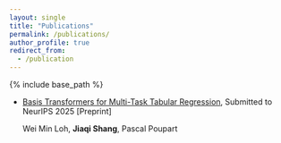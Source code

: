 ```yaml
---
layout: single
title: "Publications"
permalink: /publications/
author_profile: true
redirect_from:
  - /publication
---
```


{% include base_path %}

* [Basis Transformers for Multi-Task Tabular Regression](https://www.arxiv.org/abs/2506.06926), Submitted to NeurIPS 2025 [Preprint]

  Wei Min Loh, **Jiaqi Shang**, Pascal Poupart